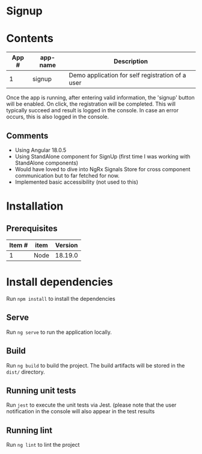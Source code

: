 # Signup

# Contents

| App # | app-name | Description                                      | 
|-------|----------|--------------------------------------------------|
| 1     | signup   | Demo application for self registration of a user |

Once the app is running, after entering valid information, the 'signup' button will be enabled. On click, the registration will be completed. This will typically succeed and result is logged in the console. In case an error occurs, this is also logged in the console.

## Comments
- Using Angular 18.0.5
- Using StandAlone component for SignUp (first time I was working with StandAlone components)
- Would have loved to dive into NgRx Signals Store for cross component communication but to far fetched for now.
- Implemented basic accessibility  (not used to this)

# Installation 

## Prerequisites

| Item # | item | Version |
|--------|------|---------|
| 1      | Node | 18.19.0 |

# Install dependencies

Run `npm install` to install the dependencies

## Serve

Run `ng serve` to run the application locally. 

## Build

Run `ng build` to build the project. The build artifacts will be stored in the `dist/` directory.

## Running unit tests

Run `jest` to execute the unit tests via Jest.
(please note that the user notification in the console will also appear in the test results

## Running lint

Run `ng lint` to lint the project
